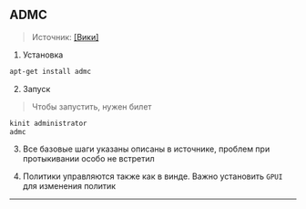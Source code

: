 ## ADMC
> Источник: [[Вики]](https://www.altlinux.org/%D0%93%D1%80%D1%83%D0%BF%D0%BF%D0%BE%D0%B2%D1%8B%D0%B5_%D0%BF%D0%BE%D0%BB%D0%B8%D1%82%D0%B8%D0%BA%D0%B8/ADMC#%D0%A3%D1%81%D1%82%D0%B0%D0%BD%D0%BE%D0%B2%D0%BA%D0%B0)

1. Установка
```bash
apt-get install admc
```

2. Запуск
> Чтобы запустить, нужен билет
```bash
kinit administrator
admc
```

3. Все базовые шаги указаны описаны в источнике, проблем при протыкивании особо не встретил

4. Политики управляются также как в винде. Важно установить `GPUI` для изменения политик 
---
